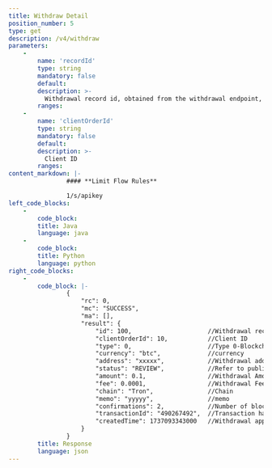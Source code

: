 ```yaml
---
title: Withdraw Detail
position_number: 5
type: get
description: /v4/withdraw
parameters:
    -
        name: 'recordId'
        type: string
        mandatory: false
        default:
        description: >-
          Withdrawal record id, obtained from the withdrawal endpoint, it is recommended to use it first
        ranges:
    -
        name: 'clientOrderId'
        type: string
        mandatory: false
        default:
        description: >-
          Client ID
        ranges:
content_markdown: |-
                #### **Limit Flow Rules**

                1/s/apikey
left_code_blocks:
    -
        code_block:
        title: Java
        language: java
    -
        code_block:
        title: Python
        language: python
right_code_blocks:
    -
        code_block: |-
                {
                    "rc": 0,
                    "mc": "SUCCESS",
                    "ma": [],
                    "result": {      
                        "id": 100,                     //Withdrawal record id
                        "clientOrderId": 10,           //Client ID
                        "type": 0,                     //Type 0-Blockchain withdrawal 1-Internal withdrawal
                        "currency": "btc",             //currency
                        "address": "xxxxx",            //Withdrawal address
                        "status": "REVIEW",            //Refer to public module-Deposit/withdrawal record status
                        "amount": 0.1,                 //Withdrawal Amount
                        "fee": 0.0001,                 //Withdrawal Fee
                        "chain": "Tron",               //Chain
                        "memo": "yyyyy",               //memo
                        "confirmations": 2,            //Number of block confirmations
                        "transactionId": "490267492",  //Transaction hash
                        "createdTime": 1737093343000   //Withdrawal application time, timestamp in milliseconds
                    }
                }
        title: Response
        language: json    
---
```

